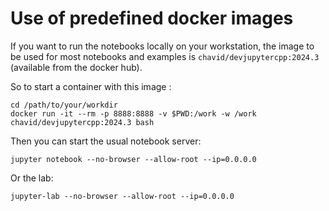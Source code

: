 
# Use of predefined docker images

If you want to run the notebooks locally on your workstation, the image to be used for most notebooks and examples is `chavid/devjupytercpp:2024.3` (available from the docker hub).

So to start a container with this image :
```
cd /path/to/your/workdir
docker run -it --rm -p 8888:8888 -v $PWD:/work -w /work chavid/devjupytercpp:2024.3 bash
```

Then you can start the usual notebook server:
```
jupyter notebook --no-browser --allow-root --ip=0.0.0.0
```

Or the lab:
```
jupyter-lab --no-browser --allow-root --ip=0.0.0.0
```
